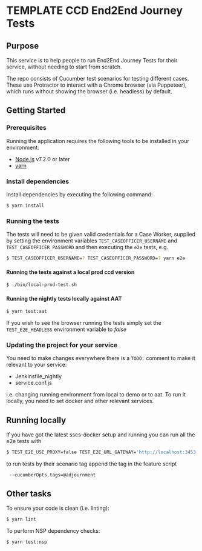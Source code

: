# TEMPLATE CCD End2End Journey Tests

## Purpose

This service is to help people to run End2End Journey Tests for their service,
without needing to start from scratch.

The repo consists of Cucumber test scenarios for testing different cases.
These use Protractor to interact with a Chrome browser (via Puppeteer), which runs without
showing the browser (i.e. headless) by default.

## Getting Started

### Prerequisites

Running the application requires the following tools to be installed in your environment:

- [Node.js](https://nodejs.org/) v7.2.0 or later
- [yarn](https://yarnpkg.com/)

### Install dependencies

Install dependencies by executing the following command:

```bash
$ yarn install
```

### Running the tests

The tests will need to be given valid credentials for a Case Worker, supplied by
setting the environment variables `TEST_CASEOFFICER_USERNAME` and `TEST_CASEOFFICER_PASSWORD` and then executing the `e2e` tests, e.g.

```bash
$ TEST_CASEOFFICER_USERNAME=? TEST_CASEOFFICER_PASSWORD=? yarn e2e
```

#### Running the tests against a local prod ccd version

```bash
$ ./bin/local-prod-test.sh
```

#### Running the nightly tests locally against AAT

```bash
$ yarn test:aat
```

If you wish to see the browser running the tests simply set the `TEST_E2E_HEADLESS` environment variable to _false_

### Updating the project for your service

You need to make changes everywhere there is a `TODO:` comment to make it relevant to your service:

- Jenkinsfile_nightly
- service.conf.js

i.e. changing running environment from local to demo or to aat. To run it locally, you need to set docker and other relevant services.

## Running locally

If you have got the latest sscs-docker setup and running you can run all the e2e tests with

```bash
$ TEST_E2E_USE_PROXY=false TEST_E2E_URL_GATEWAY='http://localhost:3453' TEST_E2E_URL_WEB='http://localhost:3451' TEST_JUDGE_USERNAME='judge@example.com' TEST_JUDGE_PASSWORD='Pa55word11' TEST_DWP_USERNAME='dwpuser@example.com' TEST_DWP_PASSWORD='Pa55word11' TEST_E2E_HEADLESS=false TEST_CASEOFFICER_USERNAME='local.test@example.com' TEST_CASEOFFICER_PASSWORD='Pa55word11' yarn e2e
```

to run tests by their scenario tag append the tag in the feature script

```
 --cucumberOpts.tags=@adjournment
```

## Other tasks

To ensure your code is clean (i.e. linting):

```bash
$ yarn lint
```

To perform NSP dependency checks:

```bash
$ yarn test:nsp
```

